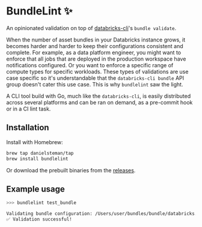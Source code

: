 # BundleLint ✨

An opinionated validation on top of [databricks-cli](https://docs.gcp.databricks.com/en/dev-tools/cli/bundle-commands.html)'s `bundle validate`.

When the number of asset bundles in your Databricks instance grows, it becomes harder and harder to keep their configurations consistent and complete. For example, as a data platform engineer, you might want to enforce that all jobs that are deployed in the production workspace have notifications configured. Or you want to enforce a specific range of compute types for specific workloads. These types of validations are use case specific so it's understandable that the `databricks-cli bundle` API group doesn't cater this use case. This is why `bundlelint` saw the light.

A CLI tool build with Go, much like the `databricks-cli`, is easily distributed across several platforms and can be ran on demand, as a pre-commit hook or in a CI lint task.

## Installation

Install with Homebrew:

```bash
brew tap danielsteman/tap
brew install bundlelint
```

Or download the prebuilt binaries from the [releases](https://github.com/danielsteman/bundlelint/releases).

## Example usage

```bash
>>> bundlelint test_bundle

Validating bundle configuration: /Users/user/bundles/bundle/databricks.yml
✅ Validation successful!
```
